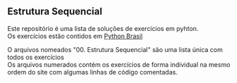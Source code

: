 ## Estrutura Sequencial

Este repositório é uma lista de soluções de exercícios em pyhton.<br>
Os exercícios estão contidos em <a href="https://wiki.python.org.br/EstruturaSequencial">Python Brasil</a>

O arquivos nomeados "00. Estrutura Sequencial" são uma lista única com todos os exercícios<br>
Os arquivos numerados contém os exercícios de forma individual na mesmo ordem do site com algumas linhas de código comentadas.
